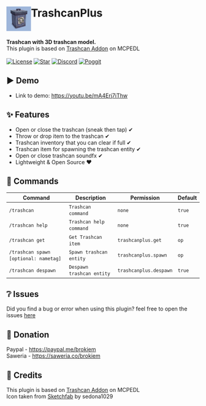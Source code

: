 <h1>TrashcanPlus<img src="assets/icon.png" height="64" width="64" align="left" alt=""></h1><br>

<b>Trashcan with 3D trashcan model.</b><br>
This plugin is based on [Trashcan Addon](https://mcpedl.com/trashcan-addon/) on MCPEDL<br><br>
[![License](https://img.shields.io/github/license/brokiem/Trashcan)](https://github.com/brokiem/Trashcan)
[![Star](https://img.shields.io/github/stars/brokiem/Trashcan)](https://github.com/brokiem/Trashcan/stargazers)
[![Discord](https://img.shields.io/discord/830063409000087612?color=7389D8&label=discord)](https://discord.com/invite/jy6abSrjhQ)
[![Poggit](https://poggit.pmmp.io/shield.dl.total/TrashcanPlus)](https://poggit.pmmp.io/p/TrashcanPlus)

## ▶ Demo
- Link to demo: https://youtu.be/mA4Erj7iThw

## ✨ Features

- Open or close the trashcan (sneak then tap) ✔
- Throw or drop item to the trashcan ✔
- Trashcan inventory that you can clear if full ✔
- Trashcan item for spawning the trashcan entity ✔
- Open or close trashcan soundfx ✔
- Lightweight & Open Source ❤

## 💬 Commands

| Command                                   | Description                   | Permission             | Default    |
|-------------------------------------------|-------------------------------|------------------------|------------|
| ```/trashcan```                           | ```Trashcan command```        | ```none```             | ```true``` |
| ```/trashcan help```                      | ```Trashcan help command```   | ```none```             | ```true``` |
| ```/trashcan get```                       | ```Get Trashcan item```       | ```trashcanplus.get```     | ```op```   |
| ```/trashcan spawn [optional: nametag]``` | ```Spawn trashcan entity```   | ```trashcanplus.spawn```   | ```op```   |
| ```/trashcan despawn```                   | ```Despawn trashcan entity``` | ```trashcanplus.despawn``` | ```true``` |

## ❔ Issues

Did you find a bug or error when using this plugin? feel free to open the
issues [here](https://github.com/brokiem/Trashcan/issues/new)

## 👑 Donation

Paypal - https://paypal.me/brokiem <br>
Saweria - https://saweria.co/brokiem

## 🌟 Credits

This plugin is based on [Trashcan Addon](https://mcpedl.com/trashcan-addon/) on MCPEDL<br>
Icon taken from [Sketchfab](https://sketchfab.com/3d-models/trash-can-minecraft-831dd489b8044ba8bb77f0ca253dcfde) by
sedona1029
